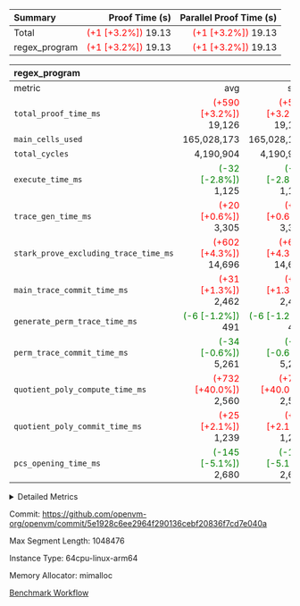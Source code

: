 | Summary | Proof Time (s) | Parallel Proof Time (s) |
|:---|---:|---:|
| Total | <span style='color: red'>(+1 [+3.2%])</span> 19.13 | <span style='color: red'>(+1 [+3.2%])</span> 19.13 |
| regex_program | <span style='color: red'>(+1 [+3.2%])</span> 19.13 | <span style='color: red'>(+1 [+3.2%])</span> 19.13 |


| regex_program |||||
|:---|---:|---:|---:|---:|
|metric|avg|sum|max|min|
| `total_proof_time_ms ` | <span style='color: red'>(+590 [+3.2%])</span> 19,126 | <span style='color: red'>(+590 [+3.2%])</span> 19,126 | <span style='color: red'>(+590 [+3.2%])</span> 19,126 | <span style='color: red'>(+590 [+3.2%])</span> 19,126 |
| `main_cells_used     ` |  165,028,173 |  165,028,173 |  165,028,173 |  165,028,173 |
| `total_cycles        ` |  4,190,904 |  4,190,904 |  4,190,904 |  4,190,904 |
| `execute_time_ms     ` | <span style='color: green'>(-32 [-2.8%])</span> 1,125 | <span style='color: green'>(-32 [-2.8%])</span> 1,125 | <span style='color: green'>(-32 [-2.8%])</span> 1,125 | <span style='color: green'>(-32 [-2.8%])</span> 1,125 |
| `trace_gen_time_ms   ` | <span style='color: red'>(+20 [+0.6%])</span> 3,305 | <span style='color: red'>(+20 [+0.6%])</span> 3,305 | <span style='color: red'>(+20 [+0.6%])</span> 3,305 | <span style='color: red'>(+20 [+0.6%])</span> 3,305 |
| `stark_prove_excluding_trace_time_ms` | <span style='color: red'>(+602 [+4.3%])</span> 14,696 | <span style='color: red'>(+602 [+4.3%])</span> 14,696 | <span style='color: red'>(+602 [+4.3%])</span> 14,696 | <span style='color: red'>(+602 [+4.3%])</span> 14,696 |
| `main_trace_commit_time_ms` | <span style='color: red'>(+31 [+1.3%])</span> 2,462 | <span style='color: red'>(+31 [+1.3%])</span> 2,462 | <span style='color: red'>(+31 [+1.3%])</span> 2,462 | <span style='color: red'>(+31 [+1.3%])</span> 2,462 |
| `generate_perm_trace_time_ms` | <span style='color: green'>(-6 [-1.2%])</span> 491 | <span style='color: green'>(-6 [-1.2%])</span> 491 | <span style='color: green'>(-6 [-1.2%])</span> 491 | <span style='color: green'>(-6 [-1.2%])</span> 491 |
| `perm_trace_commit_time_ms` | <span style='color: green'>(-34 [-0.6%])</span> 5,261 | <span style='color: green'>(-34 [-0.6%])</span> 5,261 | <span style='color: green'>(-34 [-0.6%])</span> 5,261 | <span style='color: green'>(-34 [-0.6%])</span> 5,261 |
| `quotient_poly_compute_time_ms` | <span style='color: red'>(+732 [+40.0%])</span> 2,560 | <span style='color: red'>(+732 [+40.0%])</span> 2,560 | <span style='color: red'>(+732 [+40.0%])</span> 2,560 | <span style='color: red'>(+732 [+40.0%])</span> 2,560 |
| `quotient_poly_commit_time_ms` | <span style='color: red'>(+25 [+2.1%])</span> 1,239 | <span style='color: red'>(+25 [+2.1%])</span> 1,239 | <span style='color: red'>(+25 [+2.1%])</span> 1,239 | <span style='color: red'>(+25 [+2.1%])</span> 1,239 |
| `pcs_opening_time_ms ` | <span style='color: green'>(-145 [-5.1%])</span> 2,680 | <span style='color: green'>(-145 [-5.1%])</span> 2,680 | <span style='color: green'>(-145 [-5.1%])</span> 2,680 | <span style='color: green'>(-145 [-5.1%])</span> 2,680 |



<details>
<summary>Detailed Metrics</summary>

| group | num_segments | keygen_time_ms | commit_exe_time_ms |
| --- | --- | --- | --- |
| regex_program | 1 | 709 | 48 | 

| group | air_name | quotient_deg | interactions | constraints |
| --- | --- | --- | --- | --- |
| regex_program | AccessAdapterAir<16> | 2 | 5 | 14 | 
| regex_program | AccessAdapterAir<2> | 2 | 5 | 14 | 
| regex_program | AccessAdapterAir<32> | 2 | 5 | 14 | 
| regex_program | AccessAdapterAir<4> | 2 | 5 | 14 | 
| regex_program | AccessAdapterAir<64> | 2 | 5 | 14 | 
| regex_program | AccessAdapterAir<8> | 2 | 5 | 14 | 
| regex_program | BitwiseOperationLookupAir<8> | 2 | 2 | 4 | 
| regex_program | KeccakVmAir | 2 | 321 | 4,571 | 
| regex_program | MemoryMerkleAir<8> | 2 | 4 | 40 | 
| regex_program | PersistentBoundaryAir<8> | 2 | 3 | 6 | 
| regex_program | PhantomAir | 2 | 3 | 5 | 
| regex_program | Poseidon2PeripheryAir<BabyBearParameters>, 1> | 2 | 1 | 286 | 
| regex_program | ProgramAir | 1 | 1 | 4 | 
| regex_program | RangeTupleCheckerAir<2> | 1 | 1 | 4 | 
| regex_program | VariableRangeCheckerAir | 1 | 1 | 4 | 
| regex_program | VmAirWrapper<Rv32BaseAluAdapterAir, BaseAluCoreAir<4, 8> | 2 | 19 | 43 | 
| regex_program | VmAirWrapper<Rv32BaseAluAdapterAir, LessThanCoreAir<4, 8> | 2 | 17 | 39 | 
| regex_program | VmAirWrapper<Rv32BaseAluAdapterAir, ShiftCoreAir<4, 8> | 2 | 23 | 90 | 
| regex_program | VmAirWrapper<Rv32BranchAdapterAir, BranchEqualCoreAir<4> | 2 | 11 | 25 | 
| regex_program | VmAirWrapper<Rv32BranchAdapterAir, BranchLessThanCoreAir<4, 8> | 2 | 13 | 41 | 
| regex_program | VmAirWrapper<Rv32CondRdWriteAdapterAir, Rv32JalLuiCoreAir> | 2 | 10 | 22 | 
| regex_program | VmAirWrapper<Rv32HintStoreAdapterAir, Rv32HintStoreCoreAir> | 2 | 15 | 17 | 
| regex_program | VmAirWrapper<Rv32JalrAdapterAir, Rv32JalrCoreAir> | 2 | 16 | 20 | 
| regex_program | VmAirWrapper<Rv32LoadStoreAdapterAir, LoadSignExtendCoreAir<4, 8> | 2 | 18 | 33 | 
| regex_program | VmAirWrapper<Rv32LoadStoreAdapterAir, LoadStoreCoreAir<4> | 2 | 17 | 38 | 
| regex_program | VmAirWrapper<Rv32MultAdapterAir, DivRemCoreAir<4, 8> | 2 | 25 | 88 | 
| regex_program | VmAirWrapper<Rv32MultAdapterAir, MulHCoreAir<4, 8> | 2 | 24 | 38 | 
| regex_program | VmAirWrapper<Rv32MultAdapterAir, MultiplicationCoreAir<4, 8> | 2 | 19 | 26 | 
| regex_program | VmAirWrapper<Rv32RdWriteAdapterAir, Rv32AuipcCoreAir> | 2 | 11 | 15 | 
| regex_program | VmConnectorAir | 2 | 3 | 9 | 

| group | air_name | segment | rows | prep_cols | perm_cols | main_cols | cells |
| --- | --- | --- | --- | --- | --- | --- | --- |
| regex_program | AccessAdapterAir<2> | 0 | 64 |  | 24 | 11 | 2,240 | 
| regex_program | AccessAdapterAir<4> | 0 | 32 |  | 24 | 13 | 1,184 | 
| regex_program | AccessAdapterAir<8> | 0 | 131,072 |  | 24 | 17 | 5,373,952 | 
| regex_program | BitwiseOperationLookupAir<8> | 0 | 65,536 | 3 | 8 | 2 | 655,360 | 
| regex_program | KeccakVmAir | 0 | 32 |  | 1,288 | 3,164 | 142,464 | 
| regex_program | MemoryMerkleAir<8> | 0 | 131,072 |  | 20 | 32 | 6,815,744 | 
| regex_program | PersistentBoundaryAir<8> | 0 | 131,072 |  | 12 | 20 | 4,194,304 | 
| regex_program | PhantomAir | 0 | 512 |  | 12 | 6 | 9,216 | 
| regex_program | Poseidon2PeripheryAir<BabyBearParameters>, 1> | 0 | 16,384 |  | 8 | 300 | 5,046,272 | 
| regex_program | ProgramAir | 0 | 131,072 |  | 8 | 10 | 2,359,296 | 
| regex_program | RangeTupleCheckerAir<2> | 0 | 524,288 | 2 | 8 | 1 | 4,718,592 | 
| regex_program | VariableRangeCheckerAir | 0 | 262,144 | 2 | 8 | 1 | 2,359,296 | 
| regex_program | VmAirWrapper<Rv32BaseAluAdapterAir, BaseAluCoreAir<4, 8> | 0 | 2,097,152 |  | 80 | 36 | 243,269,632 | 
| regex_program | VmAirWrapper<Rv32BaseAluAdapterAir, LessThanCoreAir<4, 8> | 0 | 65,536 |  | 40 | 37 | 5,046,272 | 
| regex_program | VmAirWrapper<Rv32BaseAluAdapterAir, ShiftCoreAir<4, 8> | 0 | 262,144 |  | 52 | 53 | 27,525,120 | 
| regex_program | VmAirWrapper<Rv32BranchAdapterAir, BranchEqualCoreAir<4> | 0 | 524,288 |  | 48 | 26 | 38,797,312 | 
| regex_program | VmAirWrapper<Rv32BranchAdapterAir, BranchLessThanCoreAir<4, 8> | 0 | 262,144 |  | 56 | 32 | 23,068,672 | 
| regex_program | VmAirWrapper<Rv32CondRdWriteAdapterAir, Rv32JalLuiCoreAir> | 0 | 131,072 |  | 44 | 18 | 8,126,464 | 
| regex_program | VmAirWrapper<Rv32HintStoreAdapterAir, Rv32HintStoreCoreAir> | 0 | 16,384 |  | 36 | 26 | 1,015,808 | 
| regex_program | VmAirWrapper<Rv32JalrAdapterAir, Rv32JalrCoreAir> | 0 | 131,072 |  | 36 | 28 | 8,388,608 | 
| regex_program | VmAirWrapper<Rv32LoadStoreAdapterAir, LoadSignExtendCoreAir<4, 8> | 0 | 1,024 |  | 76 | 35 | 113,664 | 
| regex_program | VmAirWrapper<Rv32LoadStoreAdapterAir, LoadStoreCoreAir<4> | 0 | 2,097,152 |  | 72 | 40 | 234,881,024 | 
| regex_program | VmAirWrapper<Rv32MultAdapterAir, DivRemCoreAir<4, 8> | 0 | 128 |  | 104 | 57 | 20,608 | 
| regex_program | VmAirWrapper<Rv32MultAdapterAir, MulHCoreAir<4, 8> | 0 | 256 |  | 100 | 39 | 35,584 | 
| regex_program | VmAirWrapper<Rv32MultAdapterAir, MultiplicationCoreAir<4, 8> | 0 | 65,536 |  | 80 | 31 | 7,274,496 | 
| regex_program | VmAirWrapper<Rv32RdWriteAdapterAir, Rv32AuipcCoreAir> | 0 | 65,536 |  | 28 | 21 | 3,211,264 | 
| regex_program | VmConnectorAir | 0 | 2 | 1 | 12 | 4 | 32 | 

| group | segment | trace_gen_time_ms | total_proof_time_ms | total_cycles | total_cells | stark_prove_excluding_trace_time_ms | quotient_poly_compute_time_ms | quotient_poly_commit_time_ms | perm_trace_commit_time_ms | pcs_opening_time_ms | main_trace_commit_time_ms | main_cells_used | generate_perm_trace_time_ms | execute_time_ms |
| --- | --- | --- | --- | --- | --- | --- | --- | --- | --- | --- | --- | --- | --- | --- |
| regex_program | 0 | 3,305 | 19,126 | 4,190,904 | 632,452,480 | 14,696 | 2,560 | 1,239 | 5,261 | 2,680 | 2,462 | 165,028,173 | 491 | 1,125 | 

</details>


Commit: https://github.com/openvm-org/openvm/commit/5e1928c6ee2964f290136cebf20836f7cd7e040a

Max Segment Length: 1048476

Instance Type: 64cpu-linux-arm64

Memory Allocator: mimalloc

[Benchmark Workflow](https://github.com/openvm-org/openvm/actions/runs/12700559675)

